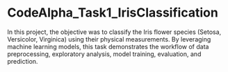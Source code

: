 # CodeAlpha_Task1_IrisClassification
In this project, the objective was to classify the Iris flower species (Setosa, Versicolor, Virginica) using their physical measurements. By leveraging machine learning models, this task demonstrates the workflow of data preprocessing, exploratory analysis, model training, evaluation, and prediction.
